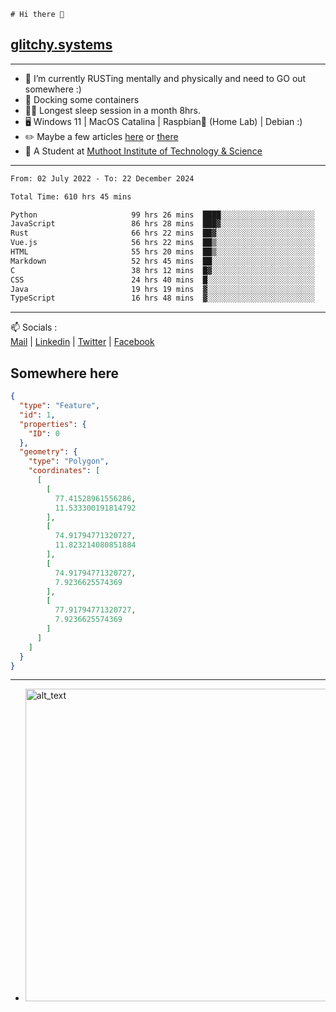 ```
# Hi there 👋
```
## [glitchy.systems](https://glitchy.systems)
---

- 🌱 I’m currently RUSTing mentally and physically and need to GO out somewhere :)
- 🐋 Docking some containers
- 😶‍🌫️ Longest sleep session in a month 8hrs.
- 🖥️ Windows 11 | MacOS Catalina | Raspbian🥧 (Home Lab) | Debian :)
- ✏️ Maybe a few articles [here](https://medium.com/@advaithnarayanan8) or [there](https://medium.com/@advaithnarayanan8)
- 📑 A Student at [Muthoot Institute of Technology & Science](https://mgmits.ac.in/)



---

<!--START_SECTION:waka-->

```txt
From: 02 July 2022 - To: 22 December 2024

Total Time: 610 hrs 45 mins

Python                     99 hrs 26 mins  ████░░░░░░░░░░░░░░░░░░░░░   16.28 %
JavaScript                 86 hrs 28 mins  ███▓░░░░░░░░░░░░░░░░░░░░░   14.16 %
Rust                       66 hrs 22 mins  ██▓░░░░░░░░░░░░░░░░░░░░░░   10.87 %
Vue.js                     56 hrs 22 mins  ██▒░░░░░░░░░░░░░░░░░░░░░░   09.23 %
HTML                       55 hrs 20 mins  ██▒░░░░░░░░░░░░░░░░░░░░░░   09.06 %
Markdown                   52 hrs 45 mins  ██░░░░░░░░░░░░░░░░░░░░░░░   08.64 %
C                          38 hrs 12 mins  █▓░░░░░░░░░░░░░░░░░░░░░░░   06.26 %
CSS                        24 hrs 40 mins  █░░░░░░░░░░░░░░░░░░░░░░░░   04.04 %
Java                       19 hrs 19 mins  ▓░░░░░░░░░░░░░░░░░░░░░░░░   03.16 %
TypeScript                 16 hrs 48 mins  ▓░░░░░░░░░░░░░░░░░░░░░░░░   02.75 %
```

<!--END_SECTION:waka-->

---

📫 Socials :<br>
[Mail](mailto:advaith@glitchy.systems) | [Linkedin](https://www.linkedin.com/in/advaith-narayanan-a72152214/) | [Twitter](https://twitter.com/advaithnarayan) | [Facebook](https://screenmessage.com/qinq)

## Somewhere here

```geojson
{
  "type": "Feature",
  "id": 1,
  "properties": {
    "ID": 0
  },
  "geometry": {
    "type": "Polygon",
    "coordinates": [
      [
        [
          77.41528961556286,
          11.533300191814792
        ],
        [
          74.91794771320727,
          11.823214080851884
        ],
        [
          74.91794771320727,
          7.9236625574369
        ],
        [
          77.91794771320727,
          7.9236625574369
        ]
      ]
    ]
  }
}
```


--- 
- [<img alt="alt_text" width="500px" src="https://valid.x86.fr/cache/banner/xv24bv-6.png" />](https://valid.x86.fr/xv24bv)


